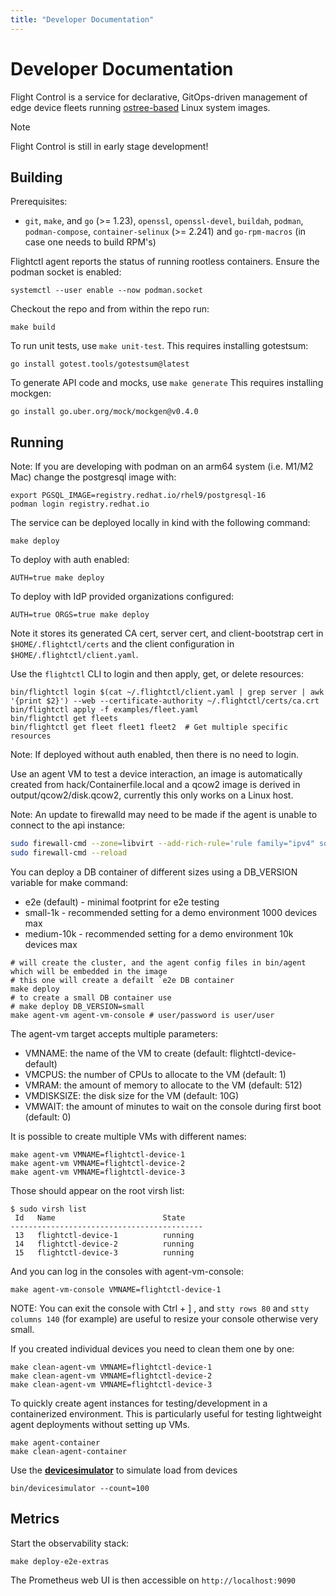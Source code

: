 ```yaml
---
title: "Developer Documentation"
---
```


# Developer Documentation
Flight Control is a service for declarative, GitOps-driven management of edge device fleets running [ostree-based](https://github.com/ostreedev/ostree) Linux system images.

> [!NOTE]
> Flight Control is still in early stage development!

## Building

Prerequisites:
* `git`, `make`, and `go` (>= 1.23), `openssl`, `openssl-devel`, `buildah`, `podman`, `podman-compose`, `container-selinux` (>= 2.241) and `go-rpm-macros` (in case one needs to build RPM's)

Flightctl agent reports the status of running rootless containers. Ensure the podman socket is enabled:

`systemctl --user enable --now podman.socket`

Checkout the repo and from within the repo run:

```
make build
```

To run unit tests, use `make unit-test`.  This requires installing gotestsum:

`go install gotest.tools/gotestsum@latest`

To generate API code and mocks, use `make generate`  This requires installing mockgen:

`go install go.uber.org/mock/mockgen@v0.4.0`

## Running

Note: If you are developing with podman on an arm64 system (i.e. M1/M2 Mac) change the postgresql
image with:
```
export PGSQL_IMAGE=registry.redhat.io/rhel9/postgresql-16
podman login registry.redhat.io
```

The service can be deployed locally in kind with the following command:
```
make deploy
```

To deploy with auth enabled:
```
AUTH=true make deploy
```

To deploy with IdP provided organizations configured:
```
AUTH=true ORGS=true make deploy
```

Note it stores its generated CA cert, server cert, and client-bootstrap cert in `$HOME/.flightctl/certs`
and the client configuration in `$HOME/.flightctl/client.yaml`.

Use the `flightctl` CLI to login and then apply, get, or delete resources:

```
bin/flightctl login $(cat ~/.flightctl/client.yaml | grep server | awk '{print $2}') --web --certificate-authority ~/.flightctl/certs/ca.crt
bin/flightctl apply -f examples/fleet.yaml
bin/flightctl get fleets
bin/flightctl get fleet fleet1 fleet2  # Get multiple specific resources
```

Note: If deployed without auth enabled, then there is no need to login.

Use an agent VM to test a device interaction, an image is automatically created from
hack/Containerfile.local and a qcow2 image is derived in output/qcow2/disk.qcow2, currently
this only works on a Linux host.

Note: An update to firewalld may need to be made if the agent is unable to connect to the api instance:

```bash
sudo firewall-cmd --zone=libvirt --add-rich-rule='rule family="ipv4" source address="<virbr0s subnet here>" accept' --permanent
sudo firewall-cmd --reload
```

You can deploy a DB container of different sizes using a DB_VERSION variable for make command:
* e2e (default) - minimal footprint for e2e testing
* small-1k - recommended setting for a demo environment 1000 devices max
* medium-10k - recommended setting for a demo environment 10k devices max

```
# will create the cluster, and the agent config files in bin/agent which will be embedded in the image
# this one will create a defailt `e2e DB container
make deploy
# to create a small DB container use
# make deploy DB_VERSION=small
make agent-vm agent-vm-console # user/password is user/user
```

The agent-vm target accepts multiple parameters:

- VMNAME: the name of the VM to create (default: flightctl-device-default)
- VMCPUS: the number of CPUs to allocate to the VM (default: 1)
- VMRAM: the amount of memory to allocate to the VM (default: 512)
- VMDISKSIZE: the disk size for the VM (default: 10G)
- VMWAIT: the amount of minutes to wait on the console during first boot (default: 0)

It is possible to create multiple VMs with different names:

```
make agent-vm VMNAME=flightctl-device-1
make agent-vm VMNAME=flightctl-device-2
make agent-vm VMNAME=flightctl-device-3
```

Those should appear on the root virsh list:
```
$ sudo virsh list
 Id   Name                        State
-------------------------------------------
 13   flightctl-device-1          running
 14   flightctl-device-2          running
 15   flightctl-device-3          running
````

And you can log in the consoles with agent-vm-console:
```
make agent-vm-console VMNAME=flightctl-device-1
```

NOTE: You can exit the console with Ctrl + ] , and `stty rows 80` and `stty columns 140` (for example) are useful to resize your console otherwise very small.


If you created individual devices you need to clean them one by one:
```
make clean-agent-vm VMNAME=flightctl-device-1
make clean-agent-vm VMNAME=flightctl-device-2
make clean-agent-vm VMNAME=flightctl-device-3
```

To quickly create agent instances for testing/development in a containerized environment. This is particularly useful for testing lightweight agent deployments without setting up VMs.

```
make agent-container
make clean-agent-container
```

Use the **[devicesimulator](devicesimulator.md)** to simulate load from devices

```
bin/devicesimulator --count=100
```

## Metrics

Start the observability stack:

```
make deploy-e2e-extras
```

The Prometheus web UI is then accessible on `http://localhost:9090`
